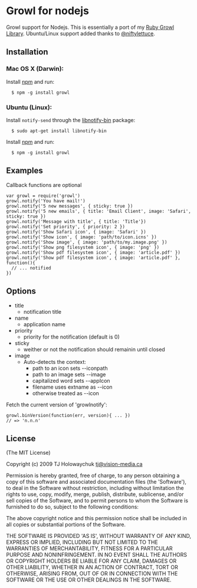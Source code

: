 # Growl for nodejs

Growl support for Nodejs. This is essentially a port of my [Ruby Growl Library](http://github.com/visionmedia/growl).  Ubuntu/Linux support added thanks to [@niftylettuce](http://github.com/niftylettuce).

## Installation

### Mac OS X (Darwin):

  Install [npm](http://npmjs.org/) and run:
  
      $ npm -g install growl

### Ubuntu (Linux):

  Install `notify-send` through the [libnotify-bin](packages.ubuntu.com/libnotify-bin) package:

      $ sudo apt-get install libnotify-bin

  Install [npm](http://npmjs.org/) and run:
  
      $ npm -g install growl

## Examples

Callback functions are optional

    var growl = require('growl')
    growl.notify('You have mail!')
    growl.notify('5 new messages', { sticky: true })
    growl.notify('5 new emails', { title: 'Email Client', image: 'Safari', sticky: true })
    growl.notify('Message with title', { title: 'Title'})
    growl.notify('Set priority', { priority: 2 })
    growl.notify('Show Safari icon', { image: 'Safari' })
    growl.notify('Show icon', { image: 'path/to/icon.icns' })
    growl.notify('Show image', { image: 'path/to/my.image.png' })
    growl.notify('Show png filesystem icon', { image: 'png' })
    growl.notify('Show pdf filesystem icon', { image: 'article.pdf' })
    growl.notify('Show pdf filesystem icon', { image: 'article.pdf' }, function(){
      // ... notified
    })

## Options

  - title
    - notification title
  - name
    - application name
  - priority
    - priority for the notification (default is 0)
  - sticky
    - weither or not the notification should remainin until closed
  - image
    - Auto-detects the context:
      - path to an icon sets --iconpath
      - path to an image sets --image
      - capitalized word sets --appIcon
      - filename uses extname as --icon
      - otherwise treated as --icon
      
Fetch the current version of 'growlnotify':

    growl.binVersion(function(err, version){ ... })
    // => 'n.n.n'

## License 

(The MIT License)

Copyright (c) 2009 TJ Holowaychuk <tj@vision-media.ca>

Permission is hereby granted, free of charge, to any person obtaining
a copy of this software and associated documentation files (the
'Software'), to deal in the Software without restriction, including
without limitation the rights to use, copy, modify, merge, publish,
distribute, sublicense, and/or sell copies of the Software, and to
permit persons to whom the Software is furnished to do so, subject to
the following conditions:

The above copyright notice and this permission notice shall be
included in all copies or substantial portions of the Software.

THE SOFTWARE IS PROVIDED 'AS IS', WITHOUT WARRANTY OF ANY KIND,
EXPRESS OR IMPLIED, INCLUDING BUT NOT LIMITED TO THE WARRANTIES OF
MERCHANTABILITY, FITNESS FOR A PARTICULAR PURPOSE AND NONINFRINGEMENT.
IN NO EVENT SHALL THE AUTHORS OR COPYRIGHT HOLDERS BE LIABLE FOR ANY
CLAIM, DAMAGES OR OTHER LIABILITY, WHETHER IN AN ACTION OF CONTRACT,
TORT OR OTHERWISE, ARISING FROM, OUT OF OR IN CONNECTION WITH THE
SOFTWARE OR THE USE OR OTHER DEALINGS IN THE SOFTWARE.
